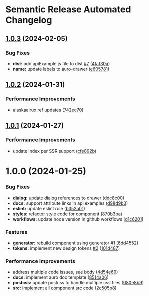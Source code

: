 # Semantic Release Automated Changelog

## [1.0.3](https://github.com/AlaskaAirlines/auro-drawer/compare/v1.0.2...v1.0.3) (2024-02-05)


### Bug Fixes

* **dist:** add apiExample js file to dist [#7](https://github.com/AlaskaAirlines/auro-drawer/issues/7) ([4faf30a](https://github.com/AlaskaAirlines/auro-drawer/commit/4faf30a37b472564f6da6be4b170bac191616047))
* **name:** update labels to auro-drawer ([e605781](https://github.com/AlaskaAirlines/auro-drawer/commit/e60578104df80c90c7e153cb78015e3bd885b636))

## [1.0.2](https://github.com/AlaskaAirlines/auro-drawer/compare/v1.0.1...v1.0.2) (2024-01-31)


### Performance Improvements

* alaskaairux ref updates ([742ec70](https://github.com/AlaskaAirlines/auro-drawer/commit/742ec70e7fe3d10fa0e297914e15b37bf7545181))

## [1.0.1](https://github.com/AlaskaAirlines/auro-drawer/compare/v1.0.0...v1.0.1) (2024-01-27)


### Performance Improvements

* update index per SSR support ([cfe892b](https://github.com/AlaskaAirlines/auro-drawer/commit/cfe892be7c206f3a63fb7729e72846b97897db68))

# 1.0.0 (2024-01-25)


### Bug Fixes

* **dialog:** update dialog references to drawer ([ddc8c00](https://github.com/AlaskaAirlines/auro-drawer/commit/ddc8c0053de4cacd30b239f72f0d980cca6eb00f))
* **docs:** support attribute links in api examples ([d98d9b3](https://github.com/AlaskaAirlines/auro-drawer/commit/d98d9b353aefe42e1dfc05775a30c9e9b6033229))
* **eslint:** update eslint rule ([b352a01](https://github.com/AlaskaAirlines/auro-drawer/commit/b352a012bcd05048b5fb5d4e94bd8957c4b1787c))
* **styles:** refactor style code for component ([870b3ba](https://github.com/AlaskaAirlines/auro-drawer/commit/870b3ba50a1b8e950a38729debb7f2a8735b0749))
* **workflows:** update node version in github workflows ([d1c6201](https://github.com/AlaskaAirlines/auro-drawer/commit/d1c62019ac20df7bd436b39966dbc9e7d87588dc))


### Features

* **generator:** rebuild component using generator [#1](https://github.com/AlaskaAirlines/auro-drawer/issues/1) ([6dd4552](https://github.com/AlaskaAirlines/auro-drawer/commit/6dd4552e787ddc4178a30a5fda2e5c93c3fb8435))
* **tokens:** implement new design tokens [#2](https://github.com/AlaskaAirlines/auro-drawer/issues/2) ([101d487](https://github.com/AlaskaAirlines/auro-drawer/commit/101d4877dab450247b3af69fe0e365a59a5a45fd))


### Performance Improvements

* address multiple code issues, see body ([4d54e69](https://github.com/AlaskaAirlines/auro-drawer/commit/4d54e69e26b60ba41204b0e7e4a205753eb9cea5))
* **docs:** implement auro doc template ([8514a06](https://github.com/AlaskaAirlines/auro-drawer/commit/8514a067b24dcc9aefaf2f9b7c3dbe39c24a6ed9))
* **postcss:** update postcss to handle multiple css files ([080e8b9](https://github.com/AlaskaAirlines/auro-drawer/commit/080e8b9b04fc4df9daeb94f542d08a146ef6d15b))
* **src:** implement all component src code ([2c505b8](https://github.com/AlaskaAirlines/auro-drawer/commit/2c505b8500afa62885b1e59610b5b152449deb6e))
